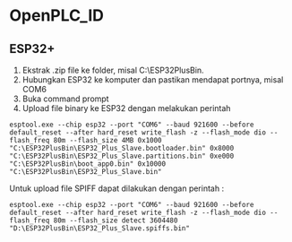 # OpenPLC_ID



## ESP32+
1. Ekstrak .zip file ke folder, misal C:\ESP32PlusBin.
2. Hubungkan ESP32 ke komputer dan pastikan mendapat portnya, misal COM6
3. Buka command prompt
4. Upload file binary ke ESP32 dengan melakukan perintah
```
esptool.exe --chip esp32 --port "COM6" --baud 921600 --before default_reset --after hard_reset write_flash -z --flash_mode dio --flash_freq 80m --flash_size 4MB 0x1000 "C:\ESP32PlusBin\ESP32_Plus_Slave.bootloader.bin" 0x8000 "C:\ESP32PlusBin\ESP32_Plus_Slave.partitions.bin" 0xe000 "C:\ESP32PlusBin\boot_app0.bin" 0x10000 "C:\ESP32PlusBin\ESP32_Plus_Slave.bin"
```

Untuk upload file SPIFF dapat dilakukan dengan perintah :
```
esptool.exe --chip esp32 --port "COM6" --baud 921600 --before default_reset --after hard_reset write_flash -z --flash_mode dio --flash_freq 80m --flash_size detect 3604480 "D:\ESP32PlusBin\ESP32_Plus_Slave.spiffs.bin"
```
